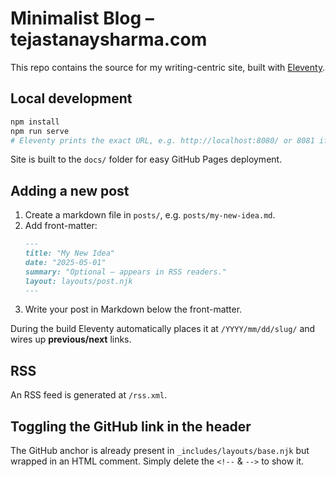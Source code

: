 # Minimalist Blog – tejastanaysharma.com

This repo contains the source for my writing-centric site, built with [Eleventy](https://11ty.dev/).

## Local development
```bash
npm install
npm run serve
# Eleventy prints the exact URL, e.g. http://localhost:8080/ or 8081 if 8080 is taken.
```
Site is built to the `docs/` folder for easy GitHub Pages deployment.

## Adding a new post
1. Create a markdown file in `posts/`, e.g. `posts/my-new-idea.md`.
2. Add front-matter:
   ```md
   ---
   title: "My New Idea"
   date: "2025-05-01"
   summary: "Optional – appears in RSS readers."
   layout: layouts/post.njk
   ---
   ```
3. Write your post in Markdown below the front-matter.

During the build Eleventy automatically places it at `/YYYY/mm/dd/slug/` and wires up **previous/next** links.

## RSS
An RSS feed is generated at `/rss.xml`.

## Toggling the GitHub link in the header
The GitHub anchor is already present in `_includes/layouts/base.njk` but wrapped in an HTML comment. Simply delete the `<!--` & `-->` to show it.
